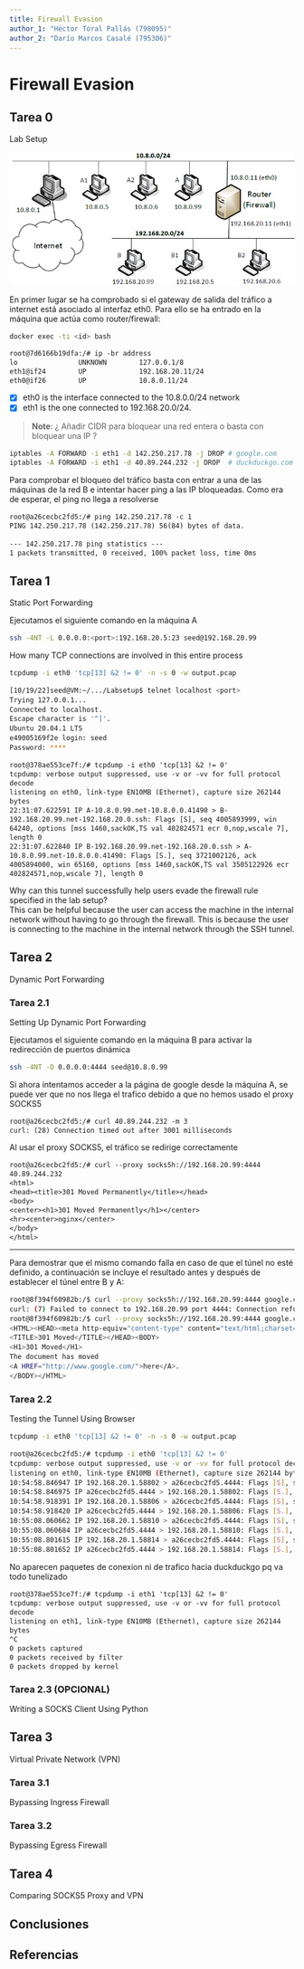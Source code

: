 ```yaml
---
title: Firewall Evasion
author_1: "Héctor Toral Pallás (798095)"
author_2: "Darío Marcos Casalé (795306)"
---
```


# Firewall Evasion

## Tarea 0
Lab Setup

![network](https://github.com/Hec7or-Uni/seginf-pr-3/blob/main/assets/lab.png)

En primer lugar se ha comprobado si el gateway de salida del tráfico a internet está asociado al interfaz eth0. Para ello se ha entrado en la máquina que actúa como router/firewall:
```bash
docker exec -ti <id> bash
```

```
root@7d6166b19dfa:/# ip -br address
lo               UNKNOWN        127.0.0.1/8 
eth1@if24        UP             192.168.20.11/24 
eth0@if26        UP             10.8.0.11/24 
```

- [x] eth0 is the interface connected to the 10.8.0.0/24 network
- [x] eth1 is the one connected to 192.168.20.0/24.

> **Note**: ¿ Añadir CIDR para bloquear una red entera o basta con bloquear una IP ?

```bash
iptables -A FORWARD -i eth1 -d 142.250.217.78 -j DROP # google.com
iptables -A FORWARD -i eth1 -d 40.89.244.232 -j DROP  # duckduckgo.com
```

Para comprobar el bloqueo del tráfico basta con entrar a una de las máquinas de la red B e intentar hacer ping a las IP bloqueadas. Como era de esperar, el ping no llega a resolverse
```
root@a26cecbc2fd5:/# ping 142.250.217.78 -c 1
PING 142.250.217.78 (142.250.217.78) 56(84) bytes of data.

--- 142.250.217.78 ping statistics ---
1 packets transmitted, 0 received, 100% packet loss, time 0ms
```

## Tarea 1
Static Port Forwarding

Ejecutamos el siguiente comando en la máquina A
```bash
ssh -4NT -L 0.0.0.0:<port>:192.168.20.5:23 seed@192.168.20.99
```

How many TCP connections are involved in this entire process

```bash	
tcpdump -i eth0 'tcp[13] &2 != 0' -n -s 0 -w output.pcap
```

```bash
[10/19/22]seed@VM:~/.../Labsetup$ telnet localhost <port>
Trying 127.0.0.1...
Connected to localhost.
Escape character is '^]'.
Ubuntu 20.04.1 LTS
e49005169f2e login: seed
Password: ****
```

```
root@378ae553ce7f:/# tcpdump -i eth0 'tcp[13] &2 != 0'
tcpdump: verbose output suppressed, use -v or -vv for full protocol decode
listening on eth0, link-type EN10MB (Ethernet), capture size 262144 bytes
22:31:07.622591 IP A-10.8.0.99.net-10.8.0.0.41490 > B-192.168.20.99.net-192.168.20.0.ssh: Flags [S], seq 4005893999, win 64240, options [mss 1460,sackOK,TS val 402824571 ecr 0,nop,wscale 7], length 0
22:31:07.622840 IP B-192.168.20.99.net-192.168.20.0.ssh > A-10.8.0.99.net-10.8.0.0.41490: Flags [S.], seq 3721002126, ack 4005894000, win 65160, options [mss 1460,sackOK,TS val 3505122926 ecr 402824571,nop,wscale 7], length 0
```

Why can this tunnel successfully help users evade the firewall rule specified in the lab setup?<br>
This can be helpful because the user can access the machine in the internal network without having to go through the firewall. This is because the user is connecting to the machine in the internal network through the SSH tunnel.

## Tarea 2
Dynamic Port Forwarding

### Tarea 2.1
Setting Up Dynamic Port Forwarding

Ejecutamos el siguiente comando en la máquina B para activar la redirección de puertos dinámica
```bash
ssh -4NT -D 0.0.0.0:4444 seed@10.8.0.99
```

Si ahora intentamos acceder a la página de google desde la máquina A, se puede ver que no nos llega el trafico debido a que no hemos usado el proxy SOCKS5
```
root@a26cecbc2fd5:/# curl 40.89.244.232 -m 3
curl: (28) Connection timed out after 3001 milliseconds
```

Al usar el proxy SOCKS5, el tráfico se redirige correctamente
```
root@a26cecbc2fd5:/# curl --proxy socks5h://192.168.20.99:4444 40.89.244.232
<html>
<head><title>301 Moved Permanently</title></head>
<body>
<center><h1>301 Moved Permanently</h1></center>
<hr><center>nginx</center>
</body>
</html>
```

--- 

Para demostrar que el mismo comando falla en caso de que el túnel no esté definido, a continuación se incluye el resultado antes y después de establecer el túnel entre B y A:
```bash
root@8f394f60982b:/$ curl --proxy socks5h://192.168.20.99:4444 google.com
curl: (7) Failed to connect to 192.168.20.99 port 4444: Connection refused
root@8f394f60982b:/$ curl --proxy socks5h://192.168.20.99:4444 google.com
<HTML><HEAD><meta http-equiv="content-type" content="text/html;charset=utf-8">
<TITLE>301 Moved</TITLE></HEAD><BODY>
<H1>301 Moved</H1>
The document has moved
<A HREF="http://www.google.com/">here</A>.
</BODY></HTML>
```

### Tarea 2.2
Testing the Tunnel Using Browser

```bash	
tcpdump -i eth0 'tcp[13] &2 != 0' -n -s 0 -w output.pcap
```

```bash	
root@a26cecbc2fd5:/# tcpdump -i eth0 'tcp[13] &2 != 0'
tcpdump: verbose output suppressed, use -v or -vv for full protocol decode
listening on eth0, link-type EN10MB (Ethernet), capture size 262144 bytes
10:54:58.846947 IP 192.168.20.1.58802 > a26cecbc2fd5.4444: Flags [S], seq 3801517113, win 64240, options [mss 1460,sackOK,TS val 3286071150 ecr 0,nop,wscale 7], length 0
10:54:58.846975 IP a26cecbc2fd5.4444 > 192.168.20.1.58802: Flags [S.], seq 2456604960, ack 3801517114, win 65160, options [mss 1460,sackOK,TS val 3129383428 ecr 3286071150,nop,wscale 7], length 0
10:54:58.918391 IP 192.168.20.1.58806 > a26cecbc2fd5.4444: Flags [S], seq 1690393414, win 64240, options [mss 1460,sackOK,TS val 3286071221 ecr 0,nop,wscale 7], length 0
10:54:58.918420 IP a26cecbc2fd5.4444 > 192.168.20.1.58806: Flags [S.], seq 2817506843, ack 1690393415, win 65160, options [mss 1460,sackOK,TS val 3129383499 ecr 3286071221,nop,wscale 7], length 0
10:55:08.060662 IP 192.168.20.1.58810 > a26cecbc2fd5.4444: Flags [S], seq 3394860571, win 64240, options [mss 1460,sackOK,TS val 3286080364 ecr 0,nop,wscale 7], length 0
10:55:08.060684 IP a26cecbc2fd5.4444 > 192.168.20.1.58810: Flags [S.], seq 1601240667, ack 3394860572, win 65160, options [mss 1460,sackOK,TS val 3129392642 ecr 3286080364,nop,wscale 7], length 0
10:55:08.801615 IP 192.168.20.1.58814 > a26cecbc2fd5.4444: Flags [S], seq 10207535, win 64240, options [mss 1460,sackOK,TS val 3286081105 ecr 0,nop,wscale 7], length 0
10:55:08.801652 IP a26cecbc2fd5.4444 > 192.168.20.1.58814: Flags [S.], seq 1732189123, ack 10207536, win 65160, options [mss 1460,sackOK,TS val 3129393383 ecr 3286081105,nop,wscale 7], length 0
```

No aparecen paquetes de conexion ni de trafico hacia duckduckgo pq va todo tunelizado
```
root@378ae553ce7f:/# tcpdump -i eth1 'tcp[13] &2 != 0'
tcpdump: verbose output suppressed, use -v or -vv for full protocol decode
listening on eth1, link-type EN10MB (Ethernet), capture size 262144 bytes
^C
0 packets captured
0 packets received by filter
0 packets dropped by kernel
```

### Tarea 2.3 (OPCIONAL)
Writing a SOCKS Client Using Python

## Tarea 3
Virtual Private Network (VPN)

### Tarea 3.1
Bypassing Ingress Firewall

### Tarea 3.2
Bypassing Egress Firewall

## Tarea 4
Comparing SOCKS5 Proxy and VPN

## Conclusiones

## Referencias 
